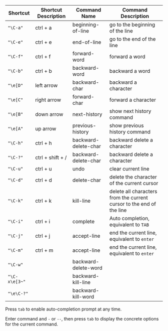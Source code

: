 |  Shortcut  | Shortcut Description  |  Command Name  |  Command Description  |
|  ----  | ----  |  ----  | ----  |
| `"\C-a"`  | ctrl + a | beginning-of-line  | go to the beginning of the line |
| `"\C-e"`  | ctrl + e | end-of-line  | go to the end of the line |
| `"\C-f"`  | ctrl + f | forward-word  | forward a word |
| `"\C-b"`  | ctrl + b | backward-word  | backward a word |
| `"\e[D"`  | left arrow | backward-char  | backward a character |
| `"\e[C"`  | right arrow | forward-char  | forward a character |
| `"\e[B"`  | down arrow | next-history  | show next history command |
| `"\e[A"`  | up arrow | previous-history  | show previous history command |		
| `"\C-h"`  | ctrl + h | backward-delete-char  | backward delete a character |
| `"\C-?"`  | ctrl + shift + / | backward-delete-char  | backward delete a character |
| `"\C-u"`  | ctrl + u | undo  | clear current line |
| `"\C-d"`  | ctrl + d | delete-char  | delete the character of the current cursor |
| `"\C-k"`  | ctrl + k | kill-line  | delete all characters from the current cursor to the end of the line |
| `"\C-i"`  | ctrl + i | complete  | Auto completion, equivalent to `TAB` |
| `"\C-j"`  | ctrl + j | accept-line  | end the current line, equivalent to `enter` |
| `"\C-m"`  | ctrl + m | accept-line  | end the current line, equivalent to `enter` |				
| `"\C-w"`  |  | backward-delete-word  |  |
| `"\C-x\e[3~"`  |  | backward-kill-line  |  |
| `"\e\C-?"`  |  | backward-kill-word  |  |

Press `tab` to enable auto-completion prompt at any time.

Enter command and `-` or `--`, then press `tab` to display the concrete options for the current command.
